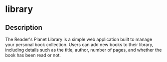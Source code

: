 # library
## Description
The Reader's Planet Library is a simple web application built to manage your personal book collection. Users can add new books to their library, including details such as the title, author, number of pages, and whether the book has been read or not.
